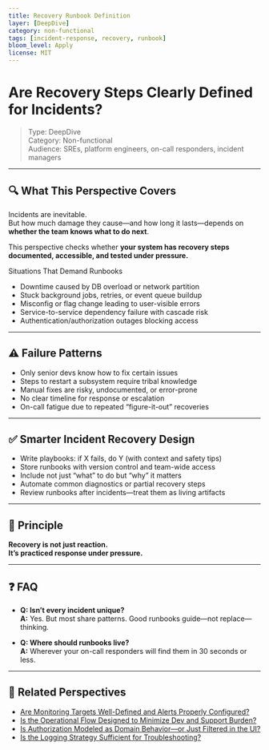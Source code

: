 ```yaml
---
title: Recovery Runbook Definition
layer: [DeepDive]
category: non-functional
tags: [incident-response, recovery, runbook]
bloom_level: Apply
license: MIT
---
```


# Are Recovery Steps Clearly Defined for Incidents?

> Type: DeepDive  
> Category: Non-functional  
> Audience: SREs, platform engineers, on-call responders, incident managers

---

## 🔍 What This Perspective Covers

Incidents are inevitable.  
But how much damage they cause—and how long it lasts—depends on **whether the team knows what to do next**.

This perspective checks whether **your system has recovery steps documented, accessible, and tested under pressure.**

Situations That Demand Runbooks

- Downtime caused by DB overload or network partition  
- Stuck background jobs, retries, or event queue buildup  
- Misconfig or flag change leading to user-visible errors  
- Service-to-service dependency failure with cascade risk  
- Authentication/authorization outages blocking access

---

## ⚠️ Failure Patterns

- Only senior devs know how to fix certain issues  
- Steps to restart a subsystem require tribal knowledge  
- Manual fixes are risky, undocumented, or error-prone  
- No clear timeline for response or escalation  
- On-call fatigue due to repeated “figure-it-out” recoveries

---

## ✅ Smarter Incident Recovery Design

- Write playbooks: if X fails, do Y (with context and safety tips)  
- Store runbooks with version control and team-wide access  
- Include not just “what” to do but “why” it matters  
- Automate common diagnostics or partial recovery steps  
- Review runbooks after incidents—treat them as living artifacts

---

## 🧠 Principle

**Recovery is not just reaction.  
It’s practiced response under pressure.**

---

## ❓ FAQ

- **Q: Isn’t every incident unique?**  
  **A:** Yes. But most share patterns. Good runbooks guide—not replace—thinking.

- **Q: Where should runbooks live?**  
  **A:** Wherever your on-call responders will find them in 30 seconds or less.

---

## 🔗 Related Perspectives

- [Are Monitoring Targets Well-Defined and Alerts Properly Configured?](observability-alerting.md)
- [Is the Operational Flow Designed to Minimize Dev and Support Burden?](operational-burden.md)
- [Is Authorization Modeled as Domain Behavior—or Just Filtered in the UI?](../domain/domain-permissions.md)
- [Is the Logging Strategy Sufficient for Troubleshooting?](logging-for-troubleshooting.md)
